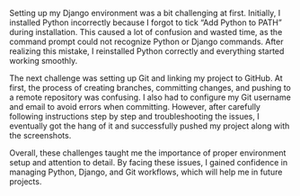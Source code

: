 
Setting up my Django environment was a bit challenging at first. Initially, I installed Python incorrectly because I forgot to tick “Add Python to PATH” during installation. This caused a lot of confusion and wasted time, as the command prompt could not recognize Python or Django commands. After realizing this mistake, I reinstalled Python correctly and everything started working smoothly.

The next challenge was setting up Git and linking my project to GitHub. At first, the process of creating branches, committing changes, and pushing to a remote repository was confusing. I also had to configure my Git username and email to avoid errors when committing. However, after carefully following instructions step by step and troubleshooting the issues, I eventually got the hang of it and successfully pushed my project along with the screenshots.

Overall, these challenges taught me the importance of proper environment setup and attention to detail. By facing these issues, I gained confidence in managing Python, Django, and Git workflows, which will help me in future projects.